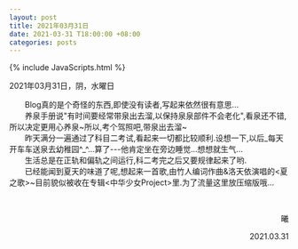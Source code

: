 ```yaml
---
layout: post
title: 2021年03月31日
date: 2021-03-31 T18:00:00 +08:00
categories: posts
---
```


{% include JavaScripts.html %}

2021年03月31日，阴，水曜日  

&emsp;&emsp;Blog真的是个奇怪的东西,即使没有读者,写起来依然很有意思...  
&emsp;&emsp;养泉手册说"有时间要经常带泉出去溜,以保持泉泉部件不会老化",看泉还不错,所以决定更用心养泉~所以,考个驾照吧,带泉出去溜~  
&emsp;&emsp;昨天满分一遍通过了科目二考试,看起来一切都比较顺利.设想一下,以后_每天开车车送泉去幼稚园^_^...算了---他肯定坐在旁边睡觉...想想就生气...  
&emsp;&emsp;生活总是在正轨和偏轨之间运行,科二考完之后又要规律起来了哟.  
&emsp;&emsp;已经能闻到夏天的味道了呢,想起来一首歌,由竹人编词作曲&洛天依演唱的<夏之歌>~目前貌似被收在专辑<中华少女Project>里.为了流量这里放压缩版哦...  

<audio src="/include/BGM/夏之歌.mp3" autoplay loop></audio>

&emsp;&emsp;  
<p align="right">曦</p>
<p align="right">2021.03.31</p>
